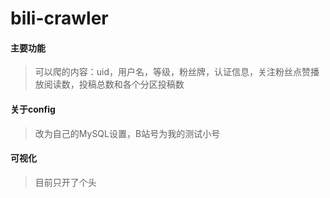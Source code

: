 # bili-crawler
#### 主要功能
>可以爬的内容：uid，用户名，等级，粉丝牌，认证信息，关注粉丝点赞播放阅读数，投稿总数和各个分区投稿数
#### 关于config
>改为自己的MySQL设置，B站号为我的测试小号
#### 可视化
>目前只开了个头

